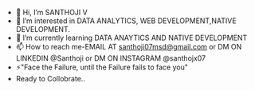 - 👋 Hi, I’m SANTHOJI V
- 👀 I’m interested in DATA ANALYTICS, WEB DEVELOPMENT,NATIVE DEVELOPMENT.
- 🌱 I’m currently learning DATA ANAYTICS AND NATIVE DEVELOPMENT
- 📫 How to reach me-EMAIL AT santhoji07msd@gmail.com or DM ON LINKEDIN @Santhoji or DM ON INSTAGRAM @santhojx07
- ⚡"Face the Failure, until the Failure fails to face you"
- Ready to Collobrate..
